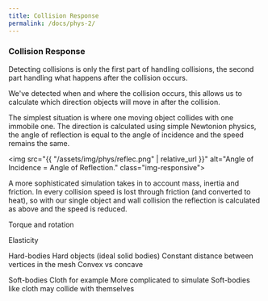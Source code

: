 ```yaml
---
title: Collision Response
permalink: /docs/phys-2/
---
```


### Collision Response

Detecting collisions is only the first part of handling collisions, the second part handling what happens after the collision occurs.  

We've detected when and where the collision occurs, this allows us to calculate which direction objects will move in after the collision.  

The simplest situation is where one moving object collides with one immobile one. The direction is calculated using simple Newtonion physics, the angle of reflection is equal to the angle of incidence and the speed remains the same.    

<img src="{{ "/assets/img/phys/reflec.png" | relative_url }}" alt="Angle of Incidence = Angle of Reflection." class="img-responsive">   

A more sophisticated simulation takes in to account mass, inertia and friction. In every collision speed is lost through friction (and converted to heat), so with our single object and wall collision the reflection is calculated as above and the speed is reduced.  

Torque and rotation

Elasticity


Hard-bodies
Hard objects (ideal solid bodies)
Constant distance between vertices in the mesh
Convex vs concave

Soft-bodies
Cloth for example
More complicated to simulate
Soft-bodies like cloth may collide with themselves
